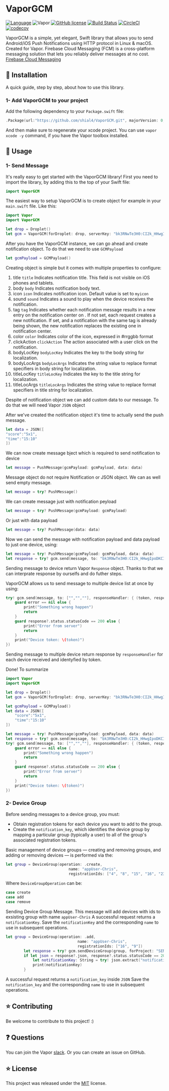 # VaporGCM

[![Language](https://img.shields.io/badge/Swift-3.0-brightgreen.svg)](http://swift.org)
![Vapor](https://img.shields.io/badge/Vapor-2.x-green.svg)
[![GitHub license](https://img.shields.io/badge/license-MIT-blue.svg)](https://raw.githubusercontent.com/shial4/VaporGCM/master/license)
[![Build Status](https://travis-ci.org/shial4/VaporGCM.svg?branch=master)](https://travis-ci.org/shial4/VaporGCM)
[![CircleCI](https://circleci.com/gh/shial4/VaporGCM.svg?style=svg)](https://circleci.com/gh/shial4/VaporGCM)
[![codecov](https://codecov.io/gh/shial4/VaporGCM/branch/master/graph/badge.svg)](https://codecov.io/gh/shial4/VaporGCM)

VaporGCM is a simple, yet elegant, Swift library that allows you to send Android/iOS Push Notifications using HTTP protocol in Linux & macOS. Created for Vapor.
Firebase Cloud Messaging (FCM) is a cross-platform messaging solution that lets you reliably deliver messages at no cost.
[Firebase Cloud Messaging](https://firebase.google.com/docs/cloud-messaging/)

## 🔧 Installation

A quick guide, step by step, about how to use this library.

### 1- Add VaporGCM to your project

Add the following dependency to your `Package.swift` file:

```swift
.Package(url:"https://github.com/shial4/VaporGCM.git", majorVersion: 0, minor: 2)
```

And then make sure to regenerate your xcode project. You can use `vapor xcode -y` command, if you have the Vapor toolbox installed.

## 🚀 Usage

### 1- Send Message

It's really easy to get started with the VaporGCM library! First you need to import the library, by adding this to the top of your Swift file:
```swift
import VaporGCM
```
The easiest way to setup VaporGCM is to create object for example in your `main.swift` file. Like this:
```swift
import Vapor
import VaporGCM

let drop = Droplet()
let gcm = VaporGCM(forDroplet: drop, serverKey: "bk3RNwTe3H0:CI2k_HHwgIpoDKCIZvvDMExUdFQ3P1...")
```
After you have the VaporGCM instance, we can go ahead and create notification object. To do that we need to use `GCMPayload`
```swift
let gcmPayload = GCMPayload()
```
Creating object is simple but it comes with multiple properties to configure:
1. title `title`
Indicates notification title. This field is not visible on iOS phones and tablets.
2. body `body`
Indicates notification body text.
3. icon `icon`
Indicates notification icon. Default value is set to `myicon` 
4. sound `sound`
Indicates a sound to play when the device receives the notification.
5. tag `tag`
Indicates whether each notification message results in a new entry on the notification center on . If not set, each request creates a new notification. If set, and a notification with the same tag is already being shown, the new notification replaces the existing one in notification center.
6. color `color`
Indicates color of the icon, expressed in #rrggbb format
7. clickAction `clickAction`
The action associated with a user click on the notification.
8. bodyLocKey `bodyLocKey`
Indicates the key to the body string for localization.
9. bodyLocArgs `bodyLocArgs`
Indicates the string value to replace format specifiers in body string for localization.
10. titleLocKey `titleLocKey`
Indicates the key to the title string for localization.
11. titleLocArgs `titleLocArgs`
Indicates the string value to replace format specifiers in title string for localization.


Despite of notification object we can add custom data to our message. To do that we will need Vapor `JSON` object 

After we've created the notification object it's time to actually send the push message.
```swift
let data = JSON([
"score":"5x1",
"time":"15:10"
])
```
We can now create message bject which is required to send notification to device
```swift
let message = PushMessage(gcmPayload: gcmPayload, data: data)
```
Message object do not require Notification or JSON object. We can as well send empty message.
```swift
let message = try? PushMessage()
```
We can create message just with notification peyload
```swift
let message = try? PushMessage(gcmPayload: gcmPayload)
```
Or just with data payload
```swift
let message = try? PushMessage(data: data)
```

Now we can send the message with notification payload and data payload to just one device, using:
```swift
let message = try! PushMessage(gcmPayload: gcmPayload, data: data)
let response = try? gcm.send(message, to: "bk3RNwTe3H0:CI2k_HHwgIpoDKCIZvvDMExUdFQ3P1...")
```
Sending message to device return Vapor `Response` object. Thanks to that we can interprate response by ourselfs and do futher steps.

VaporGCM allows us to send message to multiple device list at once by using: 

```swift
try! gcm.send(message, to: ["","",""], responseHandler: { (token, response, error) in
    guard error == nil else {
        print("Something wrong happen")
        return
    }
    guard response?.status.statusCode == 200 else {
        print("Error from server")
        return
    }
    print("Device token: \(token)")
})
```
Sending message to multiple device return response by `responseHandler` for each device received and identyfied by token.

Done!
To summarize
```swift
import Vapor
import VaporGCM

let drop = Droplet()
let gcm = VaporGCM(forDroplet: drop, serverKey: "bk3RNwTe3H0:CI2k_HHwgIpoDKCIZvvDMExUdFQ3P1...")

let gcmPayload = GCMPayload()
let data = JSON([
    "score":"5x1",
    "time":"15:10"
])

let message = try! PushMessage(gcmPayload: gcmPayload, data: data)
let response = try? gcm.send(message, to: "bk3RNwTe3H0:CI2k_HHwgIpoDKCIZvvDMExUdFQ3P1...")
try! gcm.send(message, to: ["","",""], responseHandler: { (token, response, error) in
    guard error == nil else {
        print("Something wrong happen")
        return
    }
    guard response?.status.statusCode == 200 else {
        print("Error from server")
        return
    }
    print("Device token: \(token)")
})
```

### 2- Device Group

Before sending messages to a device group, you must:
- Obtain registration tokens for each device you want to add to the group.
- Create the `notification_key`, which identifies the device group by mapping a particular group (typically a user) to all of the group's associated registration tokens. 

Basic management of device groups — creating and removing groups, and adding or removing devices — is performed via the:
```swift
let group = DeviceGroup(operation: .create,
                            name: "appUser-Chris",
                            registrationIds: ["4", "8", "15", "16", "23", "42"])
```
Where `DeviceGroupOperation` can be:
```swift
case create
case add
case remove
```

Sending Device Group Message.
This message will add devices with ids to exsisting group with name `appUser-Chris`
A successful request returns a `notificationKey`.
Save the `notificationKey` and the corresponding `name` to use in subsequent operations.

```swift
let group = DeviceGroup(operation: .add,
                                name: "appUser-Chris",
                                registrationIds: ["16", "9"])
        let response = try? gcm.sendDeviceGroup(group, forProject: "SENDER_ID")
        if let json = response?.json, response?.status.statusCode == 200 {
            let notificationKey: String = try! json.extract("notification_key")
            print(notificationKey)
        }
```

A successful request returns a `notification_key` inside `JSON`
Save the `notification_key` and the corresponding `name` to use in subsequent operations.

## ⭐ Contributing

Be welcome to contribute to this project! :)

## ❓ Questions

You can join the Vapor [slack](http://vapor.team). Or you can create an issue on GitHub.

## ⭐ License

This project was released under the [MIT](license) license.
